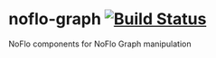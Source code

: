# noflo-graph [![Build Status](https://secure.travis-ci.org/noflo/noflo-graph.png?branch=master)](http://travis-ci.org/noflo/noflo-graph)

NoFlo components for NoFlo Graph manipulation
